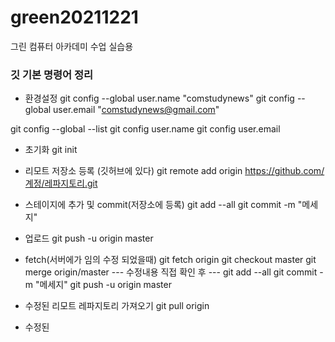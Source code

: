# green20211221
그린 컴퓨터 아카데미 수업 실습용

### 깃 기본 명령어 정리
- 환경설정
git config --global user.name "comstudynews"
git config --global user.email "comstudynews@gmail.com"

git config --global --list
git config user.name
git config user.email


- 초기화
git init

- 리모트 저장소 등록 (깃허브에 있다)
git remote add origin https://github.com/계정/레파지토리.git

- 스테이지에 추가 및 commit(저장소에 등록)
git add --all
git commit -m "메세지" 

- 업로드
git push -u origin master


- fetch(서버에가 임의 수정 되었을때)
git fetch origin
git checkout master
git merge origin/master
--- 수정내용 직접 확인 후 ---
git add --all
git commit -m "메세지"
git push -u origin master

- 수정된 리모트 레파지토리 가져오기
git pull origin

- 수정된 
